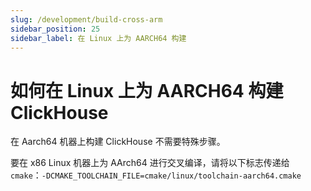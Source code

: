 ```yaml
---
slug: /development/build-cross-arm
sidebar_position: 25
sidebar_label: 在 Linux 上为 AARCH64 构建
---
```



# 如何在 Linux 上为 AARCH64 构建 ClickHouse

在 Aarch64 机器上构建 ClickHouse 不需要特殊步骤。

要在 x86 Linux 机器上为 AArch64 进行交叉编译，请将以下标志传递给 `cmake`：`-DCMAKE_TOOLCHAIN_FILE=cmake/linux/toolchain-aarch64.cmake`
